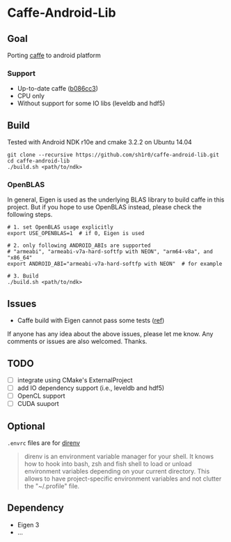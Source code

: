 Caffe-Android-Lib
===============
## Goal
Porting [caffe](https://github.com/BVLC/caffe) to android platform

### Support
* Up-to-date caffe ([b086cc3](https://github.com/BVLC/caffe/commit/b086cc3cb650e51ffbd53290f3a0002844853897))
* CPU only
* Without support for some IO libs (leveldb and hdf5)

## Build
Tested with Android NDK r10e and cmake 3.2.2 on Ubuntu 14.04

```shell
git clone --recursive https://github.com/sh1r0/caffe-android-lib.git
cd caffe-android-lib
./build.sh <path/to/ndk>
```

### OpenBLAS
In general, Eigen is used as the underlying BLAS library to build caffe in this project.
But if you hope to use OpenBLAS instead, please check the following steps.

```shell
# 1. set OpenBLAS usage explicitly
export USE_OPENBLAS=1  # if 0, Eigen is used

# 2. only following ANDROID_ABIs are supported
# "armeabi", "armeabi-v7a-hard-softfp with NEON", "arm64-v8a", and "x86_64"
export ANDROID_ABI="armeabi-v7a-hard-softfp with NEON"  # for example

# 3. Build
./build.sh <path/to/ndk>
```

## Issues
- Caffe build with Eigen cannot pass some tests ([ref](https://github.com/BVLC/caffe/pull/2619#issuecomment-113224948))

If anyone has any idea about the above issues, please let me know.
Any comments or issues are also welcomed.
Thanks.

## TODO
- [ ] integrate using CMake's ExternalProject
- [ ] add IO dependency support (i.e., leveldb and hdf5)
- [ ] OpenCL support
- [ ] CUDA suuport

## Optional
`.envrc` files are for [direnv](http://direnv.net/)
> direnv is an environment variable manager for your shell. It knows how to hook into bash, zsh and fish shell to load or unload environment variables depending on your current directory. This allows to have project-specific environment variables and not clutter the "~/.profile" file.

## Dependency
* Eigen 3
* ...
